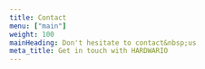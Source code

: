 ```yaml
---
title: Contact
menu: ["main"]
weight: 100
mainHeading: Don't hesitate to contact&nbsp;us
meta_title: Get in touch with HARDWARIO
---
```

